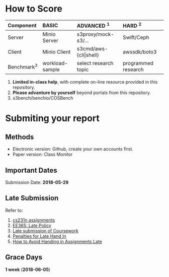 # How to Score

| Component             | BASIC           | ADVANCED <sup>1</sup>  | HARD <sup>2</sup>   |
| :-------------------- | :-------------- | :--------------------- | :------------------ |
| Server                | Minio Server    | s3proxy/mock-s3/...    | Swift/Ceph          |
| Client                | Minio Client    | s3cmd/aws-{cli\|shell} | awssdk/boto3        |
| Benchmark<sup>3</sup> | workload-sample | select research topic  | programmed research |

1. **Limited in-class help**, with complete on-line resource provided in this repository.
2. **Please advanture by yourself** beyond portals from this repository.
3. s3bench/benchio/COSBench

# Submiting your report

## Methods

* Electronic version: Github, create your own accounts first.
* Paper version: Class Monitor

## Important Dates

Submission Date: **2018-05-29**

## Late Submission

Refer to:

1. [cs231n assignments](http://vision.stanford.edu/teaching/cs231n/assignments.html)
2. [EE365: Late Policy](https://stanford.edu/class/ee365/late.html)
3. [Late submission of Coursework](https://www2.le.ac.uk/offices/sas2/assessments/late-submission)
4. [Penalties for Late Hand In](http://www.dcs.shef.ac.uk/intranet/teaching/public/assessment/latehandin.html)
5. [How to Avoid Handing in Assignments Late](https://www.wikihow.com/Avoid-Handing-in-Assignments-Late)

## Grace Days

**1 week** (**2018-06-05**)

